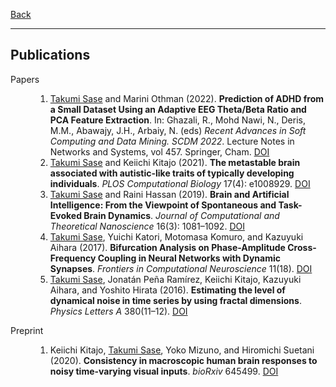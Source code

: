 [Back](/index.md)
* * *

## Publications

<dl>
<dt>Papers</dt>
    <dd><ol>
        <li><u>Takumi Sase</u> and Marini Othman (2022). <b>Prediction of ADHD from a Small Dataset Using an Adaptive EEG Theta/Beta Ratio and PCA Feature Extraction</b>. In: Ghazali, R., Mohd Nawi, N., Deris, M.M., Abawajy, J.H., Arbaiy, N. (eds) <i>Recent Advances in Soft Computing and Data Mining. SCDM 2022</i>. Lecture Notes in Networks and Systems, vol 457. Springer, Cham. <a href="https://doi.org/10.1007/978-3-031-00828-3_10">DOI</a></li>
        <li><u>Takumi Sase</u> and Keiichi Kitajo (2021). <b>The metastable brain associated with autistic-like traits of typically developing individuals</b>. <i>PLOS Computational Biology</i> 17(4): e1008929. <a href="https://doi.org/10.1371/journal.pcbi.1008929">DOI</a></li>
        <li><u>Takumi Sase</u> and Raini Hassan (2019). <b>Brain and Artificial Intelligence: From the Viewpoint of Spontaneous and Task-Evoked Brain Dynamics</b>. <i>Journal of Computational and Theoretical Nanoscience</i> 16(3): 1081&ndash;1092. <a href="https://doi.org/10.1166/jctn.2019.8000">DOI</a></li>
        <li><u>Takumi Sase</u>, Yuichi Katori, Motomasa Komuro, and Kazuyuki Aihara (2017). <b>Bifurcation Analysis on Phase-Amplitude Cross-Frequency Coupling in Neural Networks with Dynamic Synapses</b>. <i>Frontiers in Computational Neuroscience</i> 11(18). <a href="https://www.frontiersin.org/article/10.3389/fncom.2017.00018">DOI</a></li>
        <li><u>Takumi Sase</u>, Jonatán Peña Ramírez, Keiichi Kitajo, Kazuyuki Aihara, and Yoshito Hirata (2016). <b>Estimating the level of dynamical noise in time series by using fractal dimensions</b>. <i>Physics Letters A</i> 380(11&ndash;12). <a href="https://doi.org/10.1016/j.physleta.2016.01.014">DOI</a></li>
    </ol></dd>

<dt>Preprint</dt>
    <dd><ol>
        <li>Keiichi Kitajo, <u>Takumi Sase</u>, Yoko Mizuno, and Hiromichi Suetani (2020). <b>Consistency in macroscopic human brain responses to noisy time-varying visual inputs</b>. <i>bioRxiv</i> 645499. <a href="https://doi.org/10.1101/645499">DOI</a></li>
    </ol></dd>
</dl>
